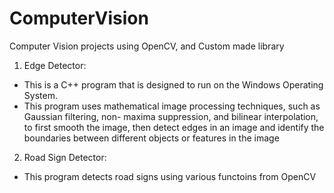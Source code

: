 # ComputerVision

Computer Vision projects using OpenCV, and Custom made library


1. Edge Detector:  
  - This is a C++ program that is designed to run on the Windows Operating System.
  - This program uses mathematical image processing techniques, such as Gaussian filtering, non-
    maxima suppression, and bilinear interpolation, to first smooth the image, then detect edges in an image and identify the boundaries between different     objects or features in the image
    
2. Road Sign Detector: 
  - This program detects road signs using various functoins from OpenCV
